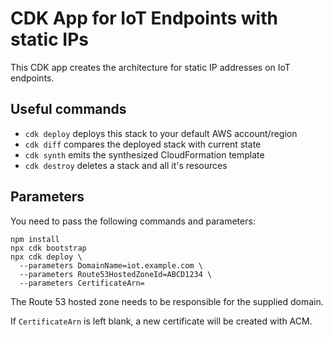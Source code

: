 # CDK App for IoT Endpoints with static IPs

This CDK app creates the architecture for static IP addresses on IoT endpoints.

## Useful commands

* `cdk deploy` deploys this stack to your default AWS account/region
* `cdk diff` compares the deployed stack with current state
* `cdk synth` emits the synthesized CloudFormation template
* `cdk destroy` deletes a stack and all it's resources

## Parameters

You need to pass the following commands and parameters:

```shell
npm install
npx cdk bootstrap
npx cdk deploy \
  --parameters DomainName=iot.example.com \
  --parameters Route53HostedZoneId=ABCD1234 \
  --parameters CertificateArn=
```

The Route 53 hosted zone needs to be responsible for the supplied domain.

If `CertificateArn` is left blank, a new certificate will be created with ACM.
